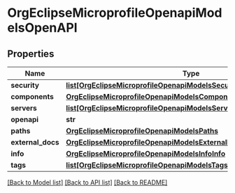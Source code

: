 # OrgEclipseMicroprofileOpenapiModelsOpenAPI

## Properties
Name | Type | Description | Notes
------------ | ------------- | ------------- | -------------
**security** | [**list[OrgEclipseMicroprofileOpenapiModelsSecuritySecurityRequirement]**](OrgEclipseMicroprofileOpenapiModelsSecuritySecurityRequirement.md) |  | [optional] 
**components** | [**OrgEclipseMicroprofileOpenapiModelsComponents**](OrgEclipseMicroprofileOpenapiModelsComponents.md) |  | [optional] 
**servers** | [**list[OrgEclipseMicroprofileOpenapiModelsServersServer]**](OrgEclipseMicroprofileOpenapiModelsServersServer.md) |  | [optional] 
**openapi** | **str** |  | [optional] 
**paths** | [**OrgEclipseMicroprofileOpenapiModelsPaths**](OrgEclipseMicroprofileOpenapiModelsPaths.md) |  | [optional] 
**external_docs** | [**OrgEclipseMicroprofileOpenapiModelsExternalDocumentation**](OrgEclipseMicroprofileOpenapiModelsExternalDocumentation.md) |  | [optional] 
**info** | [**OrgEclipseMicroprofileOpenapiModelsInfoInfo**](OrgEclipseMicroprofileOpenapiModelsInfoInfo.md) |  | [optional] 
**tags** | [**list[OrgEclipseMicroprofileOpenapiModelsTagsTag]**](OrgEclipseMicroprofileOpenapiModelsTagsTag.md) |  | [optional] 

[[Back to Model list]](../README.md#documentation-for-models) [[Back to API list]](../README.md#documentation-for-api-endpoints) [[Back to README]](../README.md)

